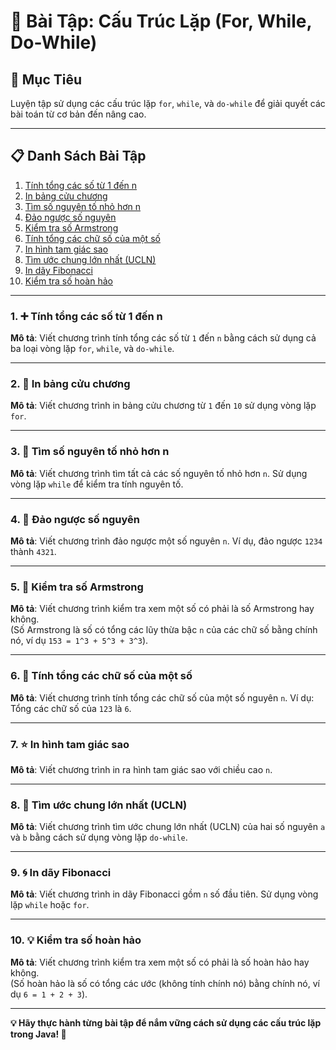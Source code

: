 # 🔄 Bài Tập: Cấu Trúc Lặp (For, While, Do-While)

## 🚀 Mục Tiêu
Luyện tập sử dụng các cấu trúc lặp `for`, `while`, và `do-while` để giải quyết các bài toán từ cơ bản đến nâng cao.

---

## 📋 Danh Sách Bài Tập

1. [Tính tổng các số từ 1 đến n](#1--tính-tổng-các-số-từ-1-đến-n)
2. [In bảng cửu chương](#2--in-bảng-cửu-chương)
3. [Tìm số nguyên tố nhỏ hơn n](#3--tìm-số-nguyên-tố-nhỏ-hơn-n)
4. [Đảo ngược số nguyên](#4--đảo-ngược-số-nguyên)
5. [Kiểm tra số Armstrong](#5--kiểm-tra-số-armstrong)
6. [Tính tổng các chữ số của một số](#6--tính-tổng-các-chữ-số-của-một-số)
7. [In hình tam giác sao](#7--in-hình-tam-giác-sao)
8. [Tìm ước chung lớn nhất (UCLN)](#8--tìm-ước-chung-lớn-nhất-ucln)
9. [In dãy Fibonacci](#9--in-dãy-fibonacci)
10. [Kiểm tra số hoàn hảo](#10--kiểm-tra-số-hoàn-hảo)

---

### 1. ➕ Tính tổng các số từ 1 đến n
**Mô tả**: Viết chương trình tính tổng các số từ `1` đến `n` bằng cách sử dụng cả ba loại vòng lặp `for`, `while`, và `do-while`.

---

### 2. 🧮 In bảng cửu chương
**Mô tả**: Viết chương trình in bảng cửu chương từ `1` đến `10` sử dụng vòng lặp `for`.

---

### 3. 🔢 Tìm số nguyên tố nhỏ hơn n
**Mô tả**: Viết chương trình tìm tất cả các số nguyên tố nhỏ hơn `n`. Sử dụng vòng lặp `while` để kiểm tra tính nguyên tố.

---

### 4. 🔄 Đảo ngược số nguyên
**Mô tả**: Viết chương trình đảo ngược một số nguyên `n`. Ví dụ, đảo ngược `1234` thành `4321`.

---

### 5. 🌟 Kiểm tra số Armstrong
**Mô tả**: Viết chương trình kiểm tra xem một số có phải là số Armstrong hay không.  
(Số Armstrong là số có tổng các lũy thừa bậc `n` của các chữ số bằng chính nó, ví dụ `153 = 1^3 + 5^3 + 3^3`).

---

### 6. 🧮 Tính tổng các chữ số của một số
**Mô tả**: Viết chương trình tính tổng các chữ số của một số nguyên `n`. Ví dụ: Tổng các chữ số của `123` là `6`.

---

### 7. ⭐ In hình tam giác sao
**Mô tả**: Viết chương trình in ra hình tam giác sao với chiều cao `n`.  


---

### 8. 🔗 Tìm ước chung lớn nhất (UCLN)
**Mô tả**: Viết chương trình tìm ước chung lớn nhất (UCLN) của hai số nguyên `a` và `b` bằng cách sử dụng vòng lặp `do-while`.

---

### 9. 🌀 In dãy Fibonacci
**Mô tả**: Viết chương trình in dãy Fibonacci gồm `n` số đầu tiên. Sử dụng vòng lặp `while` hoặc `for`.

---

### 10. 💡 Kiểm tra số hoàn hảo
**Mô tả**: Viết chương trình kiểm tra xem một số có phải là số hoàn hảo hay không.  
(Số hoàn hảo là số có tổng các ước (không tính chính nó) bằng chính nó, ví dụ `6 = 1 + 2 + 3`).

---

**💡 Hãy thực hành từng bài tập để nắm vững cách sử dụng các cấu trúc lặp trong Java! 🚀**
